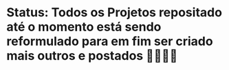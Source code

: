 # Status: Todos os Projetos repositado até o momento está sendo reformulado para em fim ser criado mais outros e postados 🙂👨🏾‍💻
